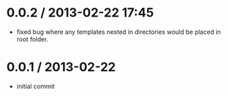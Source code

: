 
0.0.2 / 2013-02-22 17:45
==================

  * fixed bug where any templates nested in directories would 
    be placed in root folder.

0.0.1 / 2013-02-22
==================

  * initial commit

